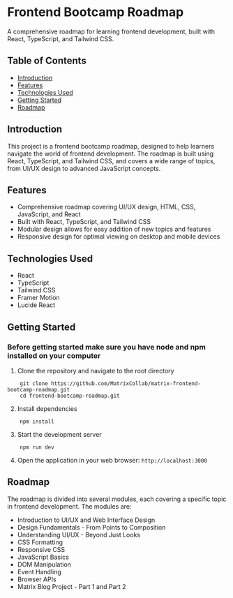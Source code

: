 **Frontend Bootcamp Roadmap**
==========================

A comprehensive roadmap for learning frontend development, built with React, TypeScript, and Tailwind CSS.

**Table of Contents**
-----------------

* [Introduction](#introduction)
* [Features](#features)
* [Technologies Used](#technologies-used)
* [Getting Started](#getting-started)
* [Roadmap](#roadmap)
  

**Introduction**
---------------

This project is a frontend bootcamp roadmap, designed to help learners navigate the world of frontend development. The roadmap is built using React, TypeScript, and Tailwind CSS, and covers a wide range of topics, from UI/UX design to advanced JavaScript concepts.

**Features**
------------

* Comprehensive roadmap covering UI/UX design, HTML, CSS, JavaScript, and React
* Built with React, TypeScript, and Tailwind CSS
* Modular design allows for easy addition of new topics and features
* Responsive design for optimal viewing on desktop and mobile devices

**Technologies Used**
--------------------

* React
* TypeScript
* Tailwind CSS
* Framer Motion
* Lucide React

**Getting Started**
-------------------

### Before getting started make sure you have node and npm installed on your computer

1. Clone the repository and navigate to the root directory
```
    git clone https://github.com/MatrixCollab/matrix-frontend-bootcamp-roadmap.git
    cd frontend-bootcamp-roadmap.git
```
2. Install dependencies 
```
    npm install
```
3. Start the development server

```
    npm run dev
```
4. Open the application in your web browser: `http://localhost:3000`

**Roadmap**
------------

The roadmap is divided into several modules, each covering a specific topic in frontend development. The modules are:

* Introduction to UI/UX and Web Interface Design
* Design Fundamentals - From Points to Composition
* Understanding UI/UX - Beyond Just Looks
* CSS Formatting
* Responsive CSS
* JavaScript Basics
* DOM Manipulation
* Event Handling
* Browser APIs
* Matrix Blog Project - Part 1 and Part 2

